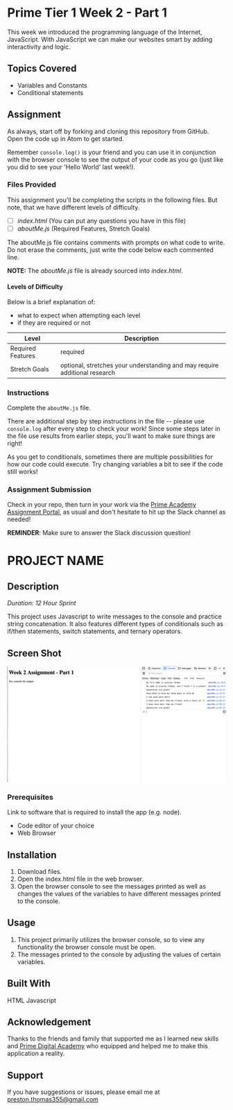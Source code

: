 # Prime Tier 1 Week 2 - Part 1

This week we introduced the programming language of the Internet, JavaScript. With JavaScript we can make our websites smart by adding interactivity and logic.

## Topics Covered
* Variables and Constants
* Conditional statements


## Assignment

As always, start off by forking and cloning this repository from GitHub. Open the code up in Atom to get started.

Remember `console.log()` is your friend and you can use it in conjunction with the browser console to see the output of your code as you go (just like you did to see your 'Hello World' last week!).

### Files Provided

This assignment you'll be completing the scripts in the following files. But note, that we have different levels of difficulty.

- [ ] *index.html* (You can put any questions you have in this file)
- [ ] *aboutMe.js* (Required Features, Stretch Goals)

The aboutMe.js file contains comments with prompts on what code to write. Do not erase the comments, just write the code below each commented line.

**NOTE:** The *aboutMe.js* file is already sourced into *index.html*. 


#### Levels of Difficulty

Below is a brief explanation of:

* what to expect when attempting each level
* if they are required or not

Level | Description
--- | ---
Required Features | required
Stretch Goals | optional, stretches your understanding and may require additional research

### Instructions
Complete the `aboutMe.js` file.

There are additional step by step instructions in the file -- please use `console.log` after every step to check your work! 
Since some steps later in the file use results from earlier steps, you'll want to make sure things are right!

As you get to conditionals, sometimes there are multiple possibilities for how our code could execute. 
Try changing variables a bit to see if the code still works!

### Assignment Submission
Check in your repo, then turn in your work via the <a target="_blank" href="https://portal.primeacademy.io/#/student/assignments">Prime Academy Assignment Portal</a>, as usual and don't hesitate to hit up the Slack channel as needed!

**REMINDER**: Make sure to answer the Slack discussion question!

# PROJECT NAME

## Description

_Duration: 12 Hour Sprint_

This project uses Javascript to write messages to the console and practice string concatenation. It also features different types of conditionals such as if/then statements, switch statements, and ternary operators.

## Screen Shot

![Console outputting sentences based on the values of Javascript variables](assignment/screenshots/Screen%20Shot%202021-10-26%20at%208.41.20%20PM.png)

### Prerequisites

Link to software that is required to install the app (e.g. node).

- Code editor of your choice
- Web Browser

## Installation

1. Download files.
2. Open the index.html file in the web browser.
3. Open the browser console to see the messages printed as well as changes the values of the variables to have different messages printed to the console.

## Usage

1. This project primarily utilizes the browser console, so to view any functionality the browser console must be open.
2. The messages printed to the console by adjusting the values of certain variables.

## Built With

HTML
Javascript

## Acknowledgement
Thanks to the friends and family that supported me as I learned new skills and [Prime Digital Academy](www.primeacademy.io) who equipped and helped me to make this application a reality.

## Support
If you have suggestions or issues, please email me at [preston.thomas355@gmail.com](www.google.com)
